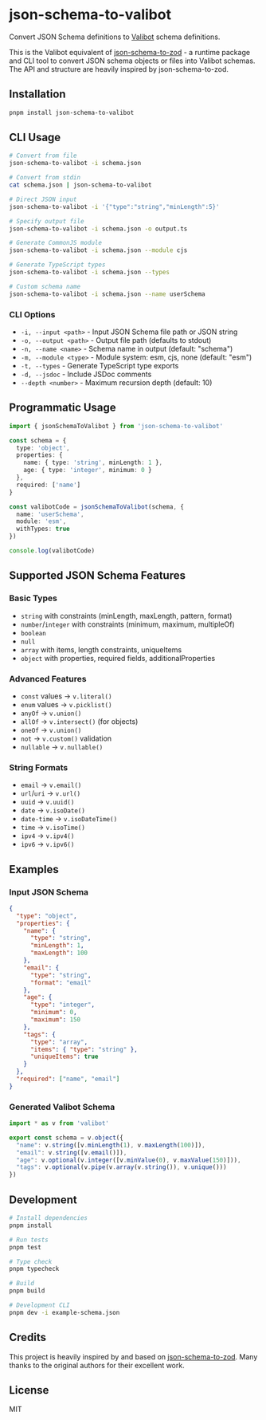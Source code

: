 # json-schema-to-valibot

Convert JSON Schema definitions to [Valibot](https://valibot.dev/) schema definitions.

This is the Valibot equivalent of [json-schema-to-zod](https://www.npmjs.com/package/json-schema-to-zod) - a runtime package and CLI tool to convert JSON schema objects or files into Valibot schemas. The API and structure are heavily inspired by json-schema-to-zod.

## Installation

```bash
pnpm install json-schema-to-valibot
```

## CLI Usage

```bash
# Convert from file
json-schema-to-valibot -i schema.json

# Convert from stdin
cat schema.json | json-schema-to-valibot

# Direct JSON input
json-schema-to-valibot -i '{"type":"string","minLength":5}'

# Specify output file
json-schema-to-valibot -i schema.json -o output.ts

# Generate CommonJS module
json-schema-to-valibot -i schema.json --module cjs

# Generate TypeScript types
json-schema-to-valibot -i schema.json --types

# Custom schema name
json-schema-to-valibot -i schema.json --name userSchema
```

### CLI Options

- `-i, --input <path>` - Input JSON Schema file path or JSON string
- `-o, --output <path>` - Output file path (defaults to stdout)  
- `-n, --name <name>` - Schema name in output (default: "schema")
- `-m, --module <type>` - Module system: esm, cjs, none (default: "esm")
- `-t, --types` - Generate TypeScript type exports
- `-d, --jsdoc` - Include JSDoc comments
- `--depth <number>` - Maximum recursion depth (default: 10)

## Programmatic Usage

```typescript
import { jsonSchemaToValibot } from 'json-schema-to-valibot'

const schema = {
  type: 'object',
  properties: {
    name: { type: 'string', minLength: 1 },
    age: { type: 'integer', minimum: 0 }
  },
  required: ['name']
}

const valibotCode = jsonSchemaToValibot(schema, {
  name: 'userSchema',
  module: 'esm',
  withTypes: true
})

console.log(valibotCode)
```

## Supported JSON Schema Features

### Basic Types
- `string` with constraints (minLength, maxLength, pattern, format)
- `number`/`integer` with constraints (minimum, maximum, multipleOf)
- `boolean`
- `null`
- `array` with items, length constraints, uniqueItems
- `object` with properties, required fields, additionalProperties

### Advanced Features  
- `const` values → `v.literal()`
- `enum` values → `v.picklist()`
- `anyOf` → `v.union()`
- `allOf` → `v.intersect()` (for objects)
- `oneOf` → `v.union()`
- `not` → `v.custom()` validation
- `nullable` → `v.nullable()`

### String Formats
- `email` → `v.email()`
- `url`/`uri` → `v.url()`
- `uuid` → `v.uuid()`
- `date` → `v.isoDate()`
- `date-time` → `v.isoDateTime()`
- `time` → `v.isoTime()`
- `ipv4` → `v.ipv4()`
- `ipv6` → `v.ipv6()`

## Examples

### Input JSON Schema
```json
{
  "type": "object",
  "properties": {
    "name": {
      "type": "string",
      "minLength": 1,
      "maxLength": 100
    },
    "email": {
      "type": "string", 
      "format": "email"
    },
    "age": {
      "type": "integer",
      "minimum": 0,
      "maximum": 150
    },
    "tags": {
      "type": "array",
      "items": { "type": "string" },
      "uniqueItems": true
    }
  },
  "required": ["name", "email"]
}
```

### Generated Valibot Schema
```typescript
import * as v from 'valibot'

export const schema = v.object({
  "name": v.string([v.minLength(1), v.maxLength(100)]),
  "email": v.string([v.email()]),
  "age": v.optional(v.integer([v.minValue(0), v.maxValue(150)])),
  "tags": v.optional(v.pipe(v.array(v.string()), v.unique()))
})
```

## Development

```bash
# Install dependencies
pnpm install

# Run tests
pnpm test

# Type check
pnpm typecheck

# Build
pnpm build

# Development CLI
pnpm dev -i example-schema.json
```

## Credits

This project is heavily inspired by and based on [json-schema-to-zod](https://www.npmjs.com/package/json-schema-to-zod). Many thanks to the original authors for their excellent work.

## License

MIT